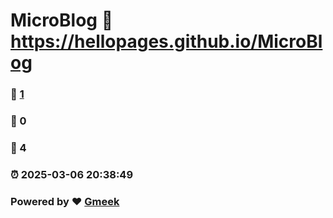 # MicroBlog :link: https://hellopages.github.io/MicroBlog 
### :page_facing_up: [1](https://hellopages.github.io/MicroBlog/tag.html) 
### :speech_balloon: 0 
### :hibiscus: 4 
### :alarm_clock: 2025-03-06 20:38:49 
### Powered by :heart: [Gmeek](https://github.com/Meekdai/Gmeek)
